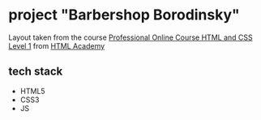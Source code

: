 # project "Barbershop Borodinsky"

Layout taken from the course [Professional Online Course HTML and CSS Level 1](https://htmlacademy.ru/intensive/htmlcss) from [HTML Academy](https://htmlacademy.ru/)

## tech stack

- HTML5
- CSS3
- JS